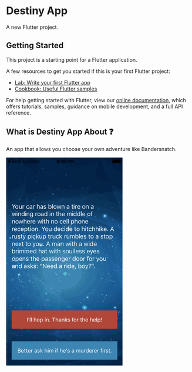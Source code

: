 # Destiny App

A new Flutter project.

## Getting Started

This project is a starting point for a Flutter application.

A few resources to get you started if this is your first Flutter project:

- [Lab: Write your first Flutter app](https://flutter.dev/docs/get-started/codelab)
- [Cookbook: Useful Flutter samples](https://flutter.dev/docs/cookbook)

For help getting started with Flutter, view our
[online documentation](https://flutter.dev/docs), which offers tutorials,
samples, guidance on mobile development, and a full API reference.

## What is Destiny App About ❓

An app that allows you choose your own adventure like Bandersnatch.

![Finished App](https://github.com/uba2000/destiny_app/blob/main/blob/destiny-demo.gif)

